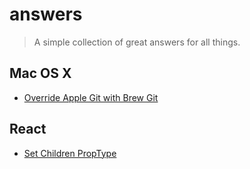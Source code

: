 # answers

> A simple collection of great answers for all things.

## Mac OS X

- [Override Apple Git with Brew Git](http://apple.stackexchange.com/a/93179)

## React

- [Set Children PropType](https://github.com/yannickcr/eslint-plugin-react/issues/7#issuecomment-90294004)
